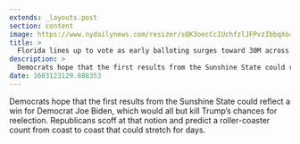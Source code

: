 ```yaml
--- 
extends: _layouts.post 
section: content 
image: https://www.nydailynews.com/resizer/sQK3oecCcIUchfzlJFPvzIbbqXo=/1200x0/top/cloudfront-us-east-1.images.arcpublishing.com/tronc/VM7Y6CPF3NECDKVIHGTQ6FQZMQ.jpg 
title: > 
  Florida lines up to vote as early balloting surges toward 30M across nation and New York waits on deck 
description: > 
  Democrats hope that the first results from the Sunshine State could reflect a win for Democrat Joe Biden, which would all but kill Trump’s chances for reelection.Republicans scoff at that notion and predict a roller-coaster count from coast to coast that could stretch for days. 
date: 1603123129.888353 
--- 
```

<div><p class="stop-here"> Democrats hope that the first results from the Sunshine State could reflect a win for Democrat Joe Biden, which would all but kill Trump&#8217;s chances for reelection. Republicans scoff at that notion and predict a roller-coaster count from coast to coast that could stretch for days.</p> </div>